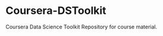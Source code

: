 Coursera-DSToolkit
==================

Coursera Data Science Toolkit Repository for course material.
